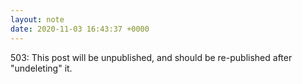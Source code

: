 ```yaml
---
layout: note
date: 2020-11-03 16:43:37 +0000
---
```


503: This post will be unpublished, and should be re-published after "undeleting" it.
